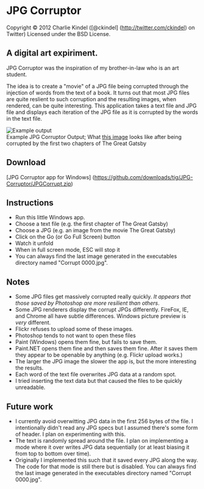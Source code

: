 JPG Corruptor
====================
Copyright © 2012 Charlie Kindel ([@ckindel] (http://twitter.com/ckindel) on Twitter)
Licensed under the BSD License.

A digital art expiriment.
---------------------

JPG Corruptor was the inspiration of my brother-in-law who is an art student. 

The idea is to create a "movie" of a JPG file being corrupted through the injection of words from the text of a book. It turns out that most JPG files are quite reslient to such corruption and the resulting images, when rendered, can be quite interesting. This application takes a text file and JPG file and displays each iteration of the JPG file as it is corrupted by the words in the text file.

![Example output](http://farm8.staticflickr.com/7149/6834346187_446618ec76.jpg "Example JPG Corruptor Output; First two chapters of The Great Gatsby")  
Example JPG Corruptor Output; What [this image](http://www.filmcritic.com/assets_c/2010/02/The-Great-Gatsby-thumb-560xauto-25948.gif) looks like after being corrupted by the first two chapters of The Great Gatsby

## Download
[JPG Corruptor app for Windows] (https://github.com/downloads/tig/JPG-Corruptor/JPGCorrupt.zip)
## Instructions
* Run this little Windows app.
* Choose a text file (e.g. the first chapter of The Great Gatsby)
* Choose a JPG (e.g. an image from the movie The Great Gatsby)
* Click on the Go (or Go Full Screen) button
* Watch it unfold
* When in full screen mode, ESC will stop it
* You can always find the last image generated in the executables directory named "Corrupt 0000.jpg".

## Notes
* Some JPG files get massively corrupted really quickly. *It appears that those saved by Photoshop are more resilient than others*.
* Some JPG renderers display the corrupt JPGs differently. FireFox, IE, and Chrome all have subtle differences. Windows picture preview is *very* different. 
* Flickr refuses to upload some of these images.
* Photoshop tends to not want to open these files
* Paint (Windows) opens them fine, but fails to save them.
* Paint.NET opens them fine and then saves them fine. After it saves them they appear to be openable by anything (e.g. Flickr upload works.)
* The larger the JPG image the slower the app is, but the more interesting the results.
* Each word of the text file overwrites JPG data at a random spot. 
* I tried inserting the text data but that caused the files to be quickly unreadable.

## Future work
* I currently avoid overwitting JPG data in the first 256 bytes of the file. I intentionally didn't read any JPG specs but I assumed there's some form of header. I plan on experimenting with this.
* The text is randomly spread around the file.  I plan on implementing a mode where it over writes JPG data sequentially (or at least biasing it from top to bottom over time).
* Originally I implemented this such that it saved every JPG along the way. The code for that mode is still there but is disabled. You can always find the last image generated in the executables directory named "Corrupt 0000.jpg".